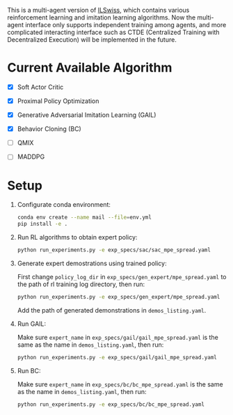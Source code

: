 This is a multi-agent version of [ILSwiss](https://github.com/Ericonaldo/ILSwiss), which contains various reinforcement learning and imitation learning algorithms. Now the multi-agent interface only supports independent training among agents, and more complicated interacting interface such as CTDE (Centralized Training with Decentralized Execution) will be implemented in the future.

# Current Available Algorithm

+ [x] Soft Actor Critic

+ [x] Proximal Policy Optimization

+ [x] Generative Adversarial Imitation Learning (GAIL)

+ [x] Behavior Cloning (BC)

+ [ ] QMIX

+ [ ] MADDPG


# Setup

1. Configurate conda environment:

    ```bash
    conda env create --name mail --file=env.yml
    pip install -e .
    ```

2. Run RL algorithms to obtain expert policy:

    ```bash
    python run_experiments.py -e exp_specs/sac/sac_mpe_spread.yaml
    ```

3. Generate expert demostrations using trained policy:

    First change `policy_log_dir` in `exp_specs/gen_expert/mpe_spread.yaml` to the path of rl training log directory, then run:

    ```bash
    python run_experiments.py -e exp_specs/gen_expert/mpe_spread.yaml
    ```

    Add the path of generated demonstrations in `demos_listing.yaml`.

4. Run GAIL:

    Make sure `expert_name` in `exp_specs/gail/gail_mpe_spread.yaml` is the same as the name in `demos_listing.yaml`, then run:

    ```bash
    python run_experiments.py -e exp_specs/gail/gail_mpe_spread.yaml
    ```

5. Run BC:

    Make sure `expert_name` in `exp_specs/bc/bc_mpe_spread.yaml` is the same as the name in `demos_listing.yaml`, then run:

    ```bash
    python run_experiments.py -e exp_specs/bc/bc_mpe_spread.yaml
    ```
